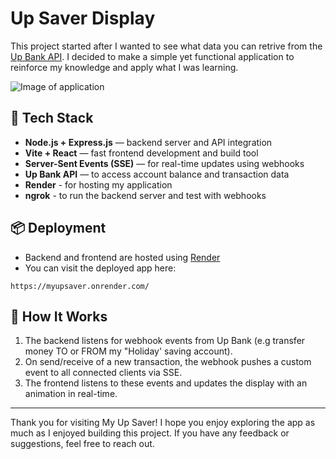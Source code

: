 # Up Saver Display

This project started after I wanted to see what data you can retrive from the [Up Bank API](https://developer.up.com.au). I decided to make a simple yet functional application to reinforce my knowledge and apply what I was learning. 

![Image of application]('./public/myupsaver-ss.png')

## 🔧 Tech Stack

- **Node.js + Express.js** — backend server and API integration
- **Vite + React** — fast frontend development and build tool
- **Server-Sent Events (SSE)** — for real-time updates using webhooks
- **Up Bank API** — to access account balance and transaction data
- **Render** - for hosting my application  
- **ngrok** - to run the backend server and test with webhooks

## 📦 Deployment

- Backend and frontend are hosted using [Render](https://render.com/)
- You can visit the deployed app here: 
```
https://myupsaver.onrender.com/
```

## 🚀 How It Works

1. The backend listens for webhook events from Up Bank (e.g transfer money TO or FROM my "Holiday' saving account).
2. On send/receive of a new transaction, the webhook pushes a custom event to all connected clients via SSE.
3. The frontend listens to these events and updates the display with an animation in real-time.

---

Thank you for visiting My Up Saver! I hope you enjoy exploring the app as much as I enjoyed building this project. If you have any feedback or suggestions, feel free to reach out. 